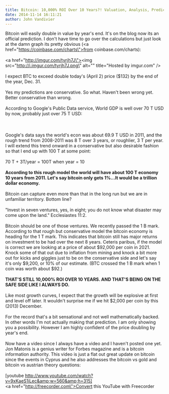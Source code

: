 ```yaml
---
title: Bitcoin: 10,000% ROI Over 10 Years?! Valuation, Analysis, Prediction.
date: 2014-11-14 16:11:21
author: John Vandivier
---
```




Bitcoin will easily double in value by year's end. It's on the blog now its an official prediction. I don't have time to go over the calculations but just look at the damn graph its pretty obvious (<a href=\"https://coinbase.com/charts\">from coinbase.com/charts</a>):<br /><br /><a href=\"http://imgur.com/tyrjh7J\"><img src=\"http://i.imgur.com/tyrjh7J.png\" alt=\"\" title=\"Hosted by imgur.com\" /></a><br /><br />I expect BTC to exceed double today's (April 2) price ($132) by the end of the year, Dec. 31.<br /><br />Yes my predictions are conservative. So what. Haven't been wrong yet. Better conservative than wrong.<br /><br />According to Google's Public Data service, World GDP is well over 70 T USD by now, probably just over 75 T USD:<br /><br /><br /><br />Google's data says the world's econ was about 69.9 T USD in 2011, and the rough trend from 2008-2011 was 8 T over 3 years, or roughlier, 3 T per year. I will extend this trend onward in a conservative but also desirable fashion so that I end up with 100 T at some point:<br /><br />70 T + 3T/year = 100T when year = 10<br /><br /><b>According to this rough model the world will have about 100 T economy 10 years from 2011. Let's say bitcoin only gets 1%...It would be a trillion dollar economy.</b><br /><br />Bitcoin can capture even more than that in the long run but we are in unfamiliar territory. Bottom line?<br /><br />\"Invest in seven ventures, yes, in eight; you do not know what disaster may come upon the land.\" Ecclesiastes 11:2.<br /><br />Bitcoin should be one of those ventures. We recently passed the 1 B mark. According to that rough but conservative model the bitcoin economy is heading for the 1 T mark. This indicates that bitcoin still has major returns on investment to be had over the next 8 years. Ceteris paribus, if the model is correct we are looking at a price of about $92,000 per coin in 2021. Knock some of that out due to inflation from mining and knock a bit more out for kicks and giggles just to be on the conservative side and let's say it's only $9,200, or 10% of our estimate. (BTC crossed the 1 B mark when 1 coin was worth about $92.)<br /><br /><b>THAT'S STILL 10,000% ROI OVER 10 YEARS. AND THAT'S BEING ON THE SAFE SIDE LIKE I ALWAYS DO.</b><br /><br />Like most growth curves, I expect that the growth will be explosive at first and level off later. It wouldn't surprise me if we hit $2,000 per coin by this (2013) December.<br /><br />For the record that's a bit sensational and not well mathematically backed. In other words I'm not actually making that prediction. I am only showing you a possibility. However I am highly confident of the price doubling by year's end.<br /><br />Now have a video since I always have a video and I haven't posted one yet. Jon Matonis is a genius writer for Forbes magazine and is a bitcoin information authority. This video is just a flat out great update on bitcoin since the events in Cyprus and he also addresses the bitcoin vs gold and bitcoin vs austrian theory questions:<br /><br />[youtube http://www.youtube.com/watch?v=9xKaeS1iLec&amp;w=560&amp;h=315]<br /><a href=\"http://freecorder.com\">Convert this YouTube with Freecorder</a><br />
